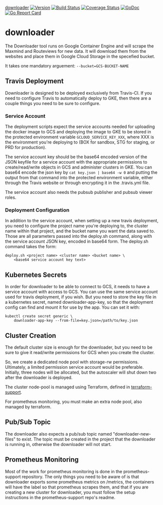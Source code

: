 [downloader](https://github.com/m-lab/downloader) [![Version](https://img.shields.io/github/tag/m-lab/downloader.svg)](https://github.com/m-lab/downloader/releases) [![Build Status](https://travis-ci.org/m-lab/downloader.svg?branch=master)](https://travis-ci.org/m-lab/downloader) [![Coverage Status](https://coveralls.io/repos/m-lab/downloader/badge.svg?branch=master)](https://coveralls.io/github/m-lab/downloader?branch=master) [![GoDoc](https://godoc.org/github.com/m-lab/downloader?status.svg)](https://godoc.org/github.com/m-lab/downloader) [![Go Report Card](https://goreportcard.com/badge/github.com/m-lab/downloader)](https://goreportcard.com/report/github.com/m-lab/downloader)

# downloader
The Downloader tool runs on Google Container Engine and will scrape the Maxmind
and Routeviews for new data. It will download them from the websites and place
them in Google Cloud Storage in the specefied bucket.

It takes one mandatory arguement: `--bucket=GCS-BUCKET-NAME`

## Travis Deployment
Downloader is designed to be deployed exclusively from Travis-CI. If you need to
configure Travis to automatically deploy to GKE, then there are a couple things
you need to be sure to configure.

### Service Account
The deployment scripts expect the service accounts needed for uploading the
docker image to GCS and deploying the image to GKE to be stored in the protected
environment variable `GCLOUD_SERVICE_KEY_XXX`, where XXX is the environment
you're deploying to (BOX for sandbox, STG for staging, or PRD for production).

The service account key should be the base64 encoded version of the JSON keyfile
for a service account with the appropriate permissions to create/read/write
objects in GCS and administer clusters in GKE. You can base64 encode the json
key by `cat key.json | base64 -w 0` and putting the output from that command
into the protected environment variable, either through the Travis website or
through encrypting it in the .travis.yml file.

The service account also needs the pubsub publisher and pubsub viewer roles.

### Deployment Configuration
In addition to the service account, when setting up a new travis deployment, you
need to configure the project name you're deploying to, the cluster name within
that project, and the bucket name you want the data saved to. Those are all
parameters passed into the deploy.sh command, along with the service account
JSON key, encoded in base64 form. The deploy.sh command takes the form:
``` shell
deploy.sh <project name> <cluster name> <bucket name> \
    <base64 service account key text>
```

## Kubernetes Secrets
In order for downloader to be able to connect to GCS, it needs to have a service
account with access to GCS. You can use the same service account used for travis
deployment, if you wish. But you need to store the key file in a kubernetes
secret, named downloader-app-key, so that the deployment config can find and
mount it for use by the app. You can set it with: 

``` shell
kubectl create secret generic \
    downloader-app-key --from-file=key.json=/path/to/key.json

```

## Cluster Creation

The default cluster size is enough for the downloader, but you need to be sure
to give it read/write permissions for GCS when you create the cluster.

So, we create a dedicated node pool with storage-rw permissions. Ultimately, a
limited permission service account would be preferable. Initially, three nodes
will be allocated, but the autoscaler will shut down two after the downloader
is deployed.

The cluster node-pool is managed using Terraform, defined in
[terraform-support](https://github.com/m-lab/terraform-support).

For prometheus monitoring, you must make an extra node pool, also managed by
terraform.

## Pub/Sub Topic
The downloader also expects a pub/sub topic named "downloader-new-files" to
exist. The topic must be created in the project that the downloader is running
in, otherwise the downloader will not start.

## Prometheus Monitoring
Most of the work for prometheus monitoring is done in the prometheus-support
repository. The only things you need to be aware of is that downloader exports
some prometheus metrics on /metrics, the containers will have the label so that
prometheus scrapes them, and that if you are creating a new cluster for
downloader, you must follow the setup instructions in the prometheus-support
repo's readme.

